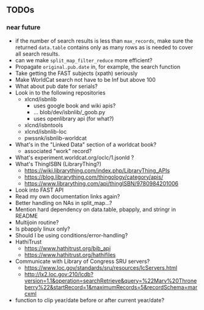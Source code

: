 
## TODOs

### near future

- if the number of search results is less than `max_records`,
  make sure the returned `data.table` contains only as many
  rows as is needed to cover all search results.
- can we make `split_map_filter_reduce` more efficient?
- Propagate `original.pub.date` in, for example, the search function
- Take getting the FAST subjects (xpath) seriously
- Make WorldCat search not have to be Inf but above 100
- What about pub date for serials?
- Look in to the following repositories
  * xlcnd/isbnlib
    - uses google book and wiki apis?
    - ... blob/dev/isbnlib/\_goob.py
    - uses openlibrary api (for what?)
  * xlcnd/isbntools
  * xlcnd/isbnlib-loc
  * pwssnk/isbnlib-worldcat
- What's in the "Linked Data" section of a worldcat book?
  * associated "work" record?
- What's experiment.worldcat.org/oclc/1.jsonld ?
- What's ThingISBN (LibraryThing?)
  * https://wiki.librarything.com/index.php/LibraryThing_APIs
  * https://blog.librarything.com/thingology/category/apis/
  * https://www.librarything.com/api/thingISBN/9780984201006
- Look into FAST API
- Read my own documentation links again?
- Better handling on NAs in split_map...?
- Mention hard dependency on data.table, pbapply, and stringr in README
- Multijoin routine?
- Is pbapply linux only?
- Should I be using conditions/error-handling?
- HathiTrust
  * https://www.hathitrust.org/bib_api
  * https://www.hathitrust.org/hathifiles
- Communicate with Library of Congress SRU servers?
  * https://www.loc.gov/standards/sru/resources/lcServers.html
  * http://lx2.loc.gov:210/lcdb?version=1.1&operation=searchRetrieve&query=%22Marv%20Throneberry%22&startRecord=1&maximumRecords=5&recordSchema=marcxml
- function to clip year/date before or after current year/date?

